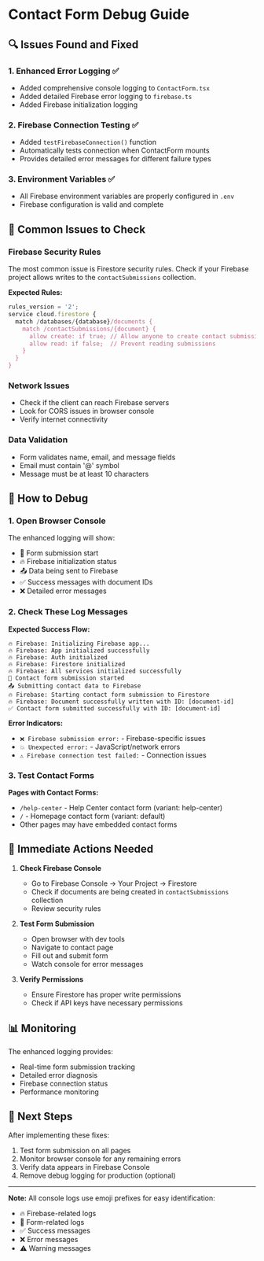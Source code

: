 # Contact Form Debug Guide

## 🔍 Issues Found and Fixed

### 1. **Enhanced Error Logging** ✅
- Added comprehensive console logging to `ContactForm.tsx`
- Added detailed Firebase error logging to `firebase.ts`
- Added Firebase initialization logging

### 2. **Firebase Connection Testing** ✅
- Added `testFirebaseConnection()` function
- Automatically tests connection when ContactForm mounts
- Provides detailed error messages for different failure types

### 3. **Environment Variables** ✅
- All Firebase environment variables are properly configured in `.env`
- Firebase configuration is valid and complete

## 🐛 Common Issues to Check

### Firebase Security Rules
The most common issue is Firestore security rules. Check if your Firebase project allows writes to the `contactSubmissions` collection.

**Expected Rules:**
```javascript
rules_version = '2';
service cloud.firestore {
  match /databases/{database}/documents {
    match /contactSubmissions/{document} {
      allow create: if true; // Allow anyone to create contact submissions
      allow read: if false;  // Prevent reading submissions
    }
  }
}
```

### Network Issues
- Check if the client can reach Firebase servers
- Look for CORS issues in browser console
- Verify internet connectivity

### Data Validation
- Form validates name, email, and message fields
- Email must contain '@' symbol
- Message must be at least 10 characters

## 🔧 How to Debug

### 1. Open Browser Console
The enhanced logging will show:
- 📝 Form submission start
- 🔥 Firebase initialization status
- 📤 Data being sent to Firebase
- ✅ Success messages with document IDs
- ❌ Detailed error messages

### 2. Check These Log Messages

**Expected Success Flow:**
```
🔥 Firebase: Initializing Firebase app...
🔥 Firebase: App initialized successfully
🔥 Firebase: Auth initialized
🔥 Firebase: Firestore initialized
🔥 Firebase: All services initialized successfully
📝 Contact form submission started
📤 Submitting contact data to Firebase
🔥 Firebase: Starting contact form submission to Firestore
🔥 Firebase: Document successfully written with ID: [document-id]
✅ Contact form submitted successfully with ID: [document-id]
```

**Error Indicators:**
- `❌ Firebase submission error:` - Firebase-specific issues
- `💥 Unexpected error:` - JavaScript/network errors
- `⚠️ Firebase connection test failed:` - Connection issues

### 3. Test Contact Forms

**Pages with Contact Forms:**
- `/help-center` - Help Center contact form (variant: help-center)
- `/` - Homepage contact form (variant: default)
- Other pages may have embedded contact forms

## 🚨 Immediate Actions Needed

1. **Check Firebase Console**
   - Go to Firebase Console → Your Project → Firestore
   - Check if documents are being created in `contactSubmissions` collection
   - Review security rules

2. **Test Form Submission**
   - Open browser with dev tools
   - Navigate to contact page
   - Fill out and submit form
   - Watch console for error messages

3. **Verify Permissions**
   - Ensure Firestore has proper write permissions
   - Check if API keys have necessary permissions

## 📊 Monitoring

The enhanced logging provides:
- Real-time form submission tracking
- Detailed error diagnosis
- Firebase connection status
- Performance monitoring

## 🔄 Next Steps

After implementing these fixes:
1. Test form submission on all pages
2. Monitor browser console for any remaining errors
3. Verify data appears in Firebase Console
4. Remove debug logging for production (optional)

---

**Note:** All console logs use emoji prefixes for easy identification:
- 🔥 Firebase-related logs
- 📝 Form-related logs  
- ✅ Success messages
- ❌ Error messages
- ⚠️ Warning messages
